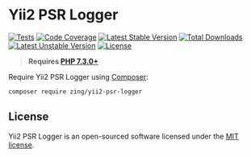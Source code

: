 # Yii2 PSR Logger

[![Tests](https://github.com/zingimmick/yii2-psr-logger/actions/workflows/tests.yml/badge.svg?branch=2.x)](https://github.com/zingimmick/yii2-psr-logger/actions/workflows/tests.yml)
[![Code Coverage](https://codecov.io/gh/zingimmick/yii2-psr-logger/branch/2.x/graph/badge.svg)](https://codecov.io/gh/zingimmick/yii2-psr-logger)
[![Latest Stable Version](https://poser.pugx.org/zing/yii2-psr-logger/v/stable.svg)](https://packagist.org/packages/zing/yii2-psr-logger)
[![Total Downloads](https://poser.pugx.org/zing/yii2-psr-logger/downloads)](https://packagist.org/packages/zing/yii2-psr-logger)
[![Latest Unstable Version](https://poser.pugx.org/zing/yii2-psr-logger/v/unstable.svg)](https://packagist.org/packages/zing/yii2-psr-logger)
[![License](https://poser.pugx.org/zing/yii2-psr-logger/license)](https://packagist.org/packages/zing/yii2-psr-logger)

> **Requires [PHP 7.3.0+](https://php.net/releases/)**

Require Yii2 PSR Logger using [Composer](https://getcomposer.org):

```bash
composer require zing/yii2-psr-logger
```

## License

Yii2 PSR Logger is an open-sourced software licensed under the [MIT license](LICENSE).
